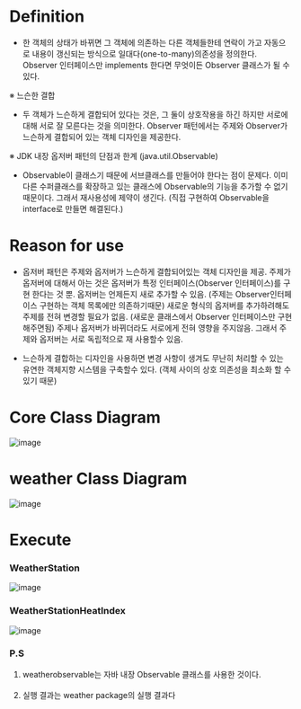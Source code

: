 
# Definition
- 한 객체의 상태가 바뀌면 그 객체에 의존하는 다른 객체들한테 연락이 가고 자동으로 내용이 갱신되는 방식으로 일대다(one-to-many)의존성을 정의한다. Observer 인터페이스만 implements 한다면 무엇이든 Observer 클래스가 될 수 있다.

※ 느슨한 결합 
- 두 객체가 느슨하게 결합되어 있다는 것은, 그 둘이 상호작용을 하긴 하지만 서로에 대해 서로 잘 모른다는 것을 의미한다. Observer 패턴에서는 주제와 Observer가 느슨하게 결합되어 있는 객체 디자인을 제공한다.

※ JDK 내장 옵저버 패턴의 단점과 한계 (java.util.Observable)
- Observable이 클래스기 때문에 서브클래스를 만들어야 한다는 점이 문제다. 이미 다른 수퍼클래스를 확장하고 있는 클래스에 Observable의 기능을 추가할 수 없기 때문이다. 그래서 재사용성에 제약이 생긴다. (직접 구현하여 Observable을 interface로 만들면 해결된다.)

# Reason for use
- 옵저버 패턴은 주제와 옵저버가 느슨하게 결합되어있는 객체 디자인을 제공. 주제가 옵저버에 대해서 아는 것은 옵저버가 특정 인터페이스(Observer 인터페이스)를 구현 한다는 것 뿐. 옵저버는 언제든지 새로 추가할 수 있음. (주제는 Observer인터페이스 구현하는 객체 목록에만 의존하기때문) 새로운 형식의 옵저버를 추가하려해도 주제를 전혀 변경할 필요가 없음. (새로운 클래스에서 Observer 인터페이스만 구현해주면됨) 주제나 옵저버가 바뀌더라도 서로에게 전혀 영향을 주지않음. 그래서 주제와 옵저버는 서로 독립적으로 재 사용할수 있음.

- 느슨하게 결합하는 디자인을 사용하면 변경 사항이 생겨도 무난히 처리할 수 있는 유연한 객체지향 시스템을 구축할수 있다. (객체 사이의 상호 의존성을 최소화 할 수 있기 때문)
# Core Class Diagram
![image](https://user-images.githubusercontent.com/21019088/49686448-1262b800-fb38-11e8-8eaa-423cb2efd4c9.png)
# weather Class Diagram
![image](https://user-images.githubusercontent.com/21019088/49686452-24445b00-fb38-11e8-85bf-59ac3a7bbd59.png)
# Execute
### WeatherStation
![image](https://user-images.githubusercontent.com/21019088/49686545-68842b00-fb39-11e8-8efe-2c0be004e80c.png)
### WeatherStationHeatIndex
![image](https://user-images.githubusercontent.com/21019088/49686550-7a65ce00-fb39-11e8-9773-cc3d0395cb1e.png)
### P.S
<ol>
  <li>weatherobservable는 자바 내장 Observable 클래스를 사용한 것이다.</li></br>
  <li>실행 결과는 weather package의 실행 결과다</li></br>
</ol>
